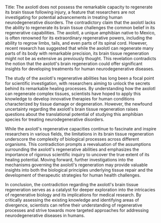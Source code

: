 Title: The axolotl does not possess the remarkable capacity to regenerate its brain tissue following injury, a feature that researchers are not investigating for potential advancements in treating human neurodegenerative disorders.
The contradictory claim that the axolotl lacks the ability to regenerate its brain tissue challenges the common belief in its regenerative capabilities. The axolotl, a unique amphibian native to Mexico, is often renowned for its extraordinary regenerative powers, including the ability to regrow limbs, tails, and even parts of its spinal cord. However, recent research has suggested that while the axolotl can regenerate many parts of its body with remarkable precision, its brain tissue regeneration might not be as extensive as previously thought. This revelation contradicts the notion that the axolotl's brain regeneration could offer significant insights for developing treatments for human neurodegenerative diseases.

The study of the axolotl's regenerative abilities has long been a focal point for scientific investigation, with researchers aiming to unlock the secrets behind its remarkable healing processes. By understanding how the axolotl can regenerate complex tissues, scientists have hoped to apply this knowledge to develop innovative therapies for human conditions characterized by tissue damage or degeneration. However, the newfound uncertainty regarding the axolotl's brain tissue regeneration raises questions about the translational potential of studying this amphibian species for treating neurodegenerative disorders.

While the axolotl's regenerative capacities continue to fascinate and inspire researchers in various fields, the limitations in its brain tissue regeneration underscore the complexity of biological processes across different organisms. This contradiction prompts a reevaluation of the assumptions surrounding the axolotl's regenerative abilities and emphasizes the importance of rigorous scientific inquiry to uncover the true extent of its healing potential. Moving forward, further investigations into the mechanisms governing the axolotl's regeneration may provide valuable insights into both the biological principles underlying tissue repair and the development of therapeutic strategies for human health challenges.

In conclusion, the contradiction regarding the axolotl's brain tissue regeneration serves as a catalyst for deeper exploration into the intricacies of regenerative biology and its implications for medical research. By critically assessing the existing knowledge and identifying areas of divergence, scientists can refine their understanding of regenerative processes and strive towards more targeted approaches for addressing neurodegenerative diseases in humans.